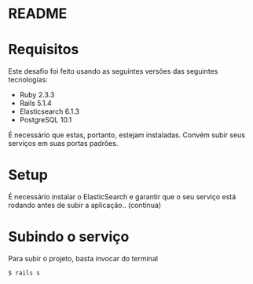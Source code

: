 # README

# Requisitos

Este desafio foi feito usando as seguintes versões das seguintes tecnologias:

* Ruby 2.3.3
* Rails 5.1.4
* Elasticsearch 6.1.3
* PostgreSQL 10.1

É necessário que estas, portanto, estejam instaladas. Convém subir seus serviços em suas portas padrões.

# Setup

É necessário instalar o ElasticSearch e garantir que o seu serviço está rodando antes de subir a aplicação.. (continua)

# Subindo o serviço

Para subir o projeto, basta invocar do terminal 

``$ rails s``
